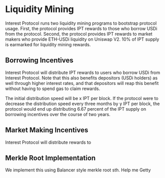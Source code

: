 # Liquidity Mining

Interest Protocol runs two liquidity mining programs to bootstrap protocol usage. First, the protocol provides IPT rewards to those who borrow USDi from the protocol. Second, the protocol provides IPT rewards to market makers who provide ETH-USDi liquidity on Uniswap V2. 10% of IPT supply is earmarked for liquidity mining rewards.


## Borrowing Incentives

Interest Protocol will distribute IPT rewards to users who borrow USDi from Interest Protocol. Note that this also benefits depositors (USDi holders) as well through higher interest rates, and that depositors will reap this benefit without having to spend gas to claim rewards.

The initial distribution speed will be x IPT per block. If the protocol were to decrease the distribution speed every three months by y IPT per block, the protocol would end up distributing 6.67 percent of the IPT supply on borrowing incentives over the course of two years.


## Market Making Incentives

Interest Protocol will distribute rewards to 

## Merkle Root Implementation
We implement this using Balancer style merkle root sth. Help me Getty
